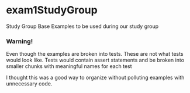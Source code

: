 # exam1StudyGroup
Study Group Base Examples to be used during our study group

### Warning!
Even though the examples are broken into tests.
These are not what tests would look like.
Tests would contain assert statements and be broken into smaller chunks with meaningful names for each test

I thought this was a good way to organize without polluting examples with unnecessary code.
